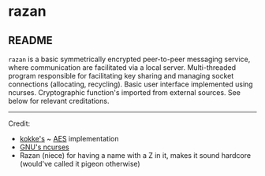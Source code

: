 # razan
## README

`razan` is a basic symmetrically encrypted peer-to-peer messaging service, where communication are facilitated via a local server. Multi-threaded program responsible for facilitating key sharing and managing socket connections (allocating, recycling). Basic user interface implemented using ncurses. Cryptographic function's imported from external sources. See below for relevant creditations.

***

Credit:

* [kokke's](https://github.com/kokke/) ~ [AES](https://github.com/kokke/tiny-AES-c/) implementation
* [GNU's ncurses](https://invisible-island.net/ncurses/announce.html)
* Razan (niece) for having a name with a Z in it, makes it sound hardcore (would've called it pigeon otherwise)
